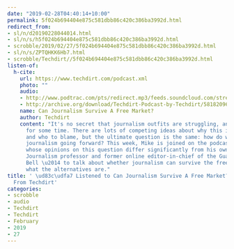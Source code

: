 ```yaml
---
date: "2019-02-28T04:40:14+10:00"
permalink: 5f024b694404e875c581dbb86c420c386ba3992d.html
redirect_from:
- sl/n/d20190228044014.html
- sl/n/s/h5f024b694404e875c581dbb86c420c386ba3992d.html
- scrobble/2019/02/27/5f024b694404e875c581dbb86c420c386ba3992d.html
- sl/n/s/ZPTQHKK6Hb7.html
- scrobble/Techdirt//5f024b694404e875c581dbb86c420c386ba3992d.html
listen-of:
  h-cite:
    url: https://www.techdirt.com/podcast.xml
    photo: ""
    audio:
    - http://www.podtrac.com/pts/redirect.mp3/feeds.soundcloud.com/stream/581820969-techdirt-can-journalism-survive-a-free-market.mp3
    - http://archive.org/download/Techdirt-Podcast-by-Techdirt/581820969-techdirt-can-journalism-survive-a-free-market.mp3
    name: Can Journalism Survive A Free Market?
    author: Techdirt
    content: "It's no secret that journalism outfits are struggling, and have been
      for some time. There are lots of competing ideas about why this is the case,
      and who to blame, but the ultimate question is the same: how do we fund good
      journalism going forward? This week, Mike is joined on the podcast by someone
      whose opinions on this question differ significantly from his own \u2014 Columbia
      Journalism professor and former online editor-in-chief of the Guardian Emily
      Bell \u2014 to talk about whether journalism can survive the free market, and
      what the alternatives are."
title: ' \ud83c\udfa7 Listened to Can Journalism Survive A Free Market? by Techdirt
  From Techdirt'
categories:
- scrobble
- audio
- Techdirt
- Techdirt
- February
- 2019
- 27
---
```

